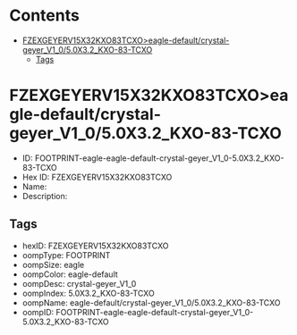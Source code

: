 



Contents
========

* [FZEXGEYERV15X32KXO83TCXO>eagle-default/crystal-geyer_V1_0/5.0X3.2_KXO-83-TCXO](#fzexgeyerv15x32kxo83tcxoeagle-defaultcrystal-geyer_v1_050x32_kxo-83-tcxo)
	* [Tags](#tags)

# FZEXGEYERV15X32KXO83TCXO>eagle-default/crystal-geyer_V1_0/5.0X3.2_KXO-83-TCXO

- ID: FOOTPRINT-eagle-eagle-default-crystal-geyer_V1_0-5.0X3.2_KXO-83-TCXO
- Hex ID: FZEXGEYERV15X32KXO83TCXO
- Name: 
- Description: 

## Tags

- hexID: FZEXGEYERV15X32KXO83TCXO
- oompType: FOOTPRINT
- oompSize: eagle
- oompColor: eagle-default
- oompDesc: crystal-geyer_V1_0
- oompIndex: 5.0X3.2_KXO-83-TCXO
- oompName: eagle-default/crystal-geyer_V1_0/5.0X3.2_KXO-83-TCXO
- oompID: FOOTPRINT-eagle-eagle-default-crystal-geyer_V1_0-5.0X3.2_KXO-83-TCXO

